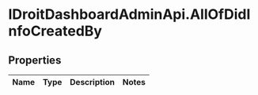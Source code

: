 # IDroitDashboardAdminApi.AllOfDidInfoCreatedBy

## Properties
Name | Type | Description | Notes
------------ | ------------- | ------------- | -------------
